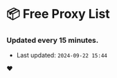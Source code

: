 # :package: Free Proxy List
### Updated every 15 minutes.

- Last updated: `2024-09-22 15:44`

:heart:
